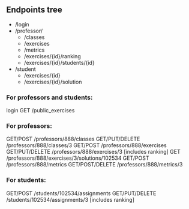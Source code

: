 ## Endpoints tree
- /login
- /professor/
    - /classes
    - /exercises
    - /metrics
    - /exercises/{id}/ranking
    - /exercises/{id}/students/{id}
- /student
    - /exercises/{id}
    - /exercises/{id}/solution

  
### For professors and students:
login
GET              /public_exercises

### For professors:
GET/POST         /professors/888/classes
GET/PUT/DELETE   /professors/888/classes/3
GET/POST         /professors/888/exercises
GET/PUT/DELETE   /professors/888/exercises/3                    [includes ranking]
GET              /professors/888/exercises/3/solutions/102534
GET/POST         /professors/888/metrics
GET/POST/DELETE  /professors/888/metrics/3

### For students:
GET/POST         /students/102534/assignments
GET/PUT/DELETE   /students/102534/assignments/3                 [includes ranking]